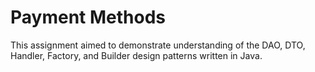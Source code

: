 # Payment Methods
This assignment aimed to demonstrate understanding of the DAO, DTO, Handler, Factory, and Builder design patterns written in Java.


